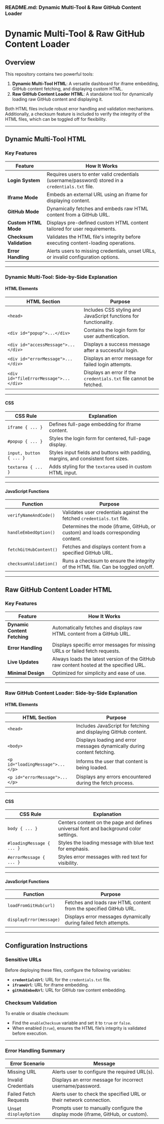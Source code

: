 ### README.md: Dynamic Multi-Tool & Raw GitHub Content Loader

# Dynamic Multi-Tool & Raw GitHub Content Loader

## Overview
This repository contains two powerful tools:
1. **Dynamic Multi-Tool HTML**: A versatile dashboard for iframe embedding, GitHub content fetching, and displaying custom HTML.
2. **Raw GitHub Content Loader HTML**: A standalone tool for dynamically loading raw GitHub content and displaying it.

Both HTML files include robust error handling and validation mechanisms. Additionally, a checksum feature is included to verify the integrity of the HTML files, which can be toggled off for flexibility.

---

## Dynamic Multi-Tool HTML

### Key Features
| **Feature**                     | **How It Works**                                                                                 |
|----------------------------------|--------------------------------------------------------------------------------------------------|
| **Login System**                | Requires users to enter valid credentials (username/password) stored in a `credentials.txt` file.|
| **Iframe Mode**                 | Embeds an external URL using an iframe for displaying content.                                   |
| **GitHub Mode**                 | Dynamically fetches and embeds raw HTML content from a GitHub URL.                              |
| **Custom HTML Mode**            | Displays pre-defined custom HTML content tailored for user requirements.                        |
| **Checksum Validation**         | Validates the HTML file's integrity before executing content-loading operations.                |
| **Error Handling**              | Alerts users to missing credentials, unset URLs, or invalid configuration options.              |

---

### Dynamic Multi-Tool: Side-by-Side Explanation

#### HTML Elements
| **HTML Section**                | **Purpose**                                                                                     |
|----------------------------------|-------------------------------------------------------------------------------------------------|
| `<head>`                        | Includes CSS styling and JavaScript functions for functionality.                               |
| `<div id="popup">...</div>`      | Contains the login form for user authentication.                                               |
| `<div id="accessMessage">...</div>` | Displays a success message after a successful login.                                          |
| `<div id="errorMessage">...</div>` | Displays an error message for failed login attempts.                                           |
| `<div id="fileErrorMessage">...</div>` | Displays an error if the `credentials.txt` file cannot be fetched.                           |

---

#### CSS
| **CSS Rule**                    | **Explanation**                                                                                 |
|----------------------------------|-------------------------------------------------------------------------------------------------|
| `iframe { ... }`                | Defines full-page embedding for iframe content.                                                |
| `#popup { ... }`                | Styles the login form for centered, full-page display.                                          |
| `input, button { ... }`         | Styles input fields and buttons with padding, margins, and consistent font sizes.              |
| `textarea { ... }`              | Adds styling for the `textarea` used in custom HTML input.                                     |

---

#### JavaScript Functions
| **Function**                    | **Purpose**                                                                                     |
|----------------------------------|-------------------------------------------------------------------------------------------------|
| `verifyNameAndCode()`           | Validates user credentials against the fetched `credentials.txt` file.                         |
| `handleEmbedOption()`           | Determines the mode (iframe, GitHub, or custom) and loads corresponding content.               |
| `fetchGitHubContent()`          | Fetches and displays content from a specified GitHub URL.                                      |
| `checksumValidation()`          | Runs a checksum to ensure the integrity of the HTML file. Can be toggled on/off.               |

---

## Raw GitHub Content Loader HTML

### Key Features
| **Feature**                     | **How It Works**                                                                                 |
|----------------------------------|--------------------------------------------------------------------------------------------------|
| **Dynamic Content Fetching**    | Automatically fetches and displays raw HTML content from a GitHub URL.                         |
| **Error Handling**              | Displays specific error messages for missing URLs or failed fetch requests.                     |
| **Live Updates**                | Always loads the latest version of the GitHub raw content hosted at the specified URL.          |
| **Minimal Design**              | Optimized for simplicity and ease of use.                                                      |

---

### Raw GitHub Content Loader: Side-by-Side Explanation

#### HTML Elements
| **HTML Section**                | **Purpose**                                                                                     |
|----------------------------------|-------------------------------------------------------------------------------------------------|
| `<head>`                        | Includes JavaScript for fetching and displaying GitHub content.                                |
| `<body>`                        | Displays loading and error messages dynamically during content fetching.                       |
| `<p id="loadingMessage">...</p>` | Informs the user that content is being loaded.                                                  |
| `<p id="errorMessage">...</p>`   | Displays any errors encountered during the fetch process.                                       |

---

#### CSS
| **CSS Rule**                    | **Explanation**                                                                                 |
|----------------------------------|-------------------------------------------------------------------------------------------------|
| `body { ... }`                  | Centers content on the page and defines universal font and background color settings.           |
| `#loadingMessage { ... }`       | Styles the loading message with blue text for emphasis.                                         |
| `#errorMessage { ... }`         | Styles error messages with red text for visibility.                                             |

---

#### JavaScript Functions
| **Function**                    | **Purpose**                                                                                     |
|----------------------------------|-------------------------------------------------------------------------------------------------|
| `loadFromGitHub(url)`           | Fetches and loads raw HTML content from the specified GitHub URL.                              |
| `displayError(message)`         | Displays error messages dynamically during failed fetch attempts.                              |

---

## Configuration Instructions

### Sensitive URLs
Before deploying these files, configure the following variables:
- **`credentialsUrl`**: URL for the `credentials.txt` file.
- **`iframeUrl`**: URL for iframe embedding.
- **`gitHubEmbedUrl`**: URL for GitHub raw content embedding.

### Checksum Validation
To enable or disable checksum:
- Find the `enableChecksum` variable and set it to `true` or `false`.
- When enabled (`true`), ensures the HTML file’s integrity is validated before execution.

---

### Error Handling Summary

| **Error Scenario**              | **Message**                                                                                     |
|----------------------------------|-------------------------------------------------------------------------------------------------|
| Missing URL                      | Alerts user to configure the required URL(s).                                                 |
| Invalid Credentials              | Displays an error message for incorrect username/password.                                    |
| Failed Fetch Requests            | Alerts user to check the specified URL or their network connection.                          |
| Unset `displayOption`            | Prompts user to manually configure the display mode (iframe, GitHub, or custom).             |
